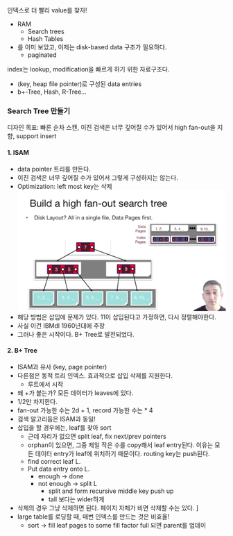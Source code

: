 인덱스로 더 빨리 value를 찾자! 
- RAM 
  - Search trees
  - Hash Tables
- 를 이미 보았고, 이제는 disk-based data 구조가 필요하다.
  - paginated

index는 lookup, modification을 빠르게 하기 위한 자료구조다. 
- (key, heap file pointer)로 구성된 data entries
- b+-Tree, Hash, R-Tree...

### Search Tree 만들기
디자인 목표: 빠른 순차 스캔, 이진 검색은 너무 깊어질 수가 있어서 high fan-out을 지향, support insert

#### 1. ISAM
- data pointer 트리를 만든다.
- 이진 검색은 너무 깊어질 수가 있어서 그렇게 구성하지는 않는다. 
- Optimization: left most key는 삭제
![img_1.png](img_1.png)
- 해당 방법은 삽입에 문제가 있다. 11이 삽입된다고 가정하면, 다시 정렬해야한다. 
- 사실 이건 IBMdl 1960년대에 주창
- 그러나 좋은 시작이다. B+ Tree로 발전되었다. 

#### 2. B+ Tree
- ISAM과 유사 (key, page pointer)
- 다른점은 동적 트리 인덱스. 효과적으로 삽입 삭제를 지원한다. 
  - 루트에서 시작
- 왜 +가 붙는가? 모든 데이터가 leaves에 있다. 
- 1/2만 차지한다.
- fan-out 가능한 수는 2d + 1, record 가능한 수는 * 4
- 검색 알고리듬은 ISAM과 동일! 
- 삽입을 할 경우에는, leaf를 찾아 sort
  - 근데 자리가 없으면 split leaf, fix next/prev pointers
  - orphan이 있으면, 그중 제일 작은 수를 copy해서 leaf entry된다. 이유는 모든 데이터 entry가 leaf에 위치하기 때문이다. routing key는 push된다.  
  - find correct leaf L.
  - Put data entry onto L. 
    - enough -> done
    - not enough -> split L
      - split and form recursive middle key push up 
      - tall 보다는 wider하게
- 삭제의 경우 그냥 삭제하면 된다. 페이지 자체가 비면 삭제할 수는 있다. ]
- large table를 로딩할 때, 매번 인덱스를 만드는 것은 비효율! 
  - sort -> fill leaf pages to some fill factor full 되면 parent를 업데이